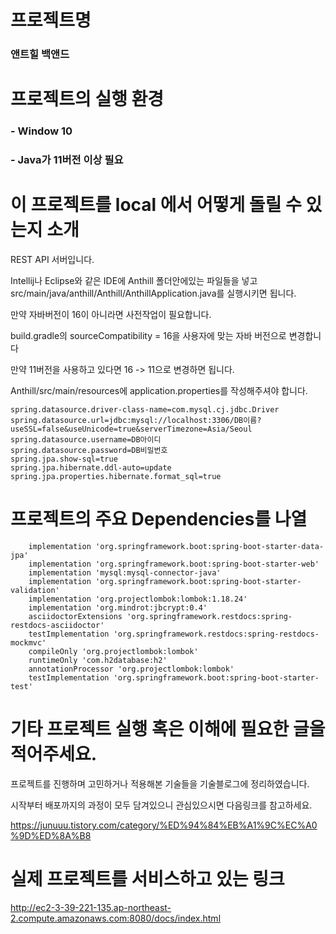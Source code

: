 # 프로젝트명
### 앤트힐 백앤드
# 프로젝트의 실행 환경
### - Window 10
### - Java가 11버전 이상 필요

# 이 프로젝트를 local 에서 어떻게 돌릴 수 있는지 소개

REST API 서버입니다.

Intellij나 Eclipse와 같은 IDE에 Anthill 폴더안에있는 파일들을 넣고 src/main/java/anthill/Anthill/AnthillApplication.java를 실행시키면 됩니다.

만약 자바버전이 16이 아니라면 사전작업이 필요합니다.

build.gradle의 sourceCompatibility = 16을 사용자에 맞는 자바 버전으로 변경합니다

만약 11버전을 사용하고 있다면 16 -> 11으로 변경하면 됩니다.

Anthill/src/main/resources에 application.properties를 작성해주셔야 합니다.
```
spring.datasource.driver-class-name=com.mysql.cj.jdbc.Driver
spring.datasource.url=jdbc:mysql://localhost:3306/DB이름?useSSL=false&useUnicode=true&serverTimezone=Asia/Seoul
spring.datasource.username=DB아이디
spring.datasource.password=DB비밀번호
spring.jpa.show-sql=true
spring.jpa.hibernate.ddl-auto=update
spring.jpa.properties.hibernate.format_sql=true
```

# 프로젝트의 주요 Dependencies를 나열
```
	implementation 'org.springframework.boot:spring-boot-starter-data-jpa'
	implementation 'org.springframework.boot:spring-boot-starter-web'
	implementation 'mysql:mysql-connector-java'
	implementation 'org.springframework.boot:spring-boot-starter-validation'
	implementation 'org.projectlombok:lombok:1.18.24'
	implementation 'org.mindrot:jbcrypt:0.4'
	asciidoctorExtensions 'org.springframework.restdocs:spring-restdocs-asciidoctor'
	testImplementation 'org.springframework.restdocs:spring-restdocs-mockmvc'
	compileOnly 'org.projectlombok:lombok'
	runtimeOnly 'com.h2database:h2'
	annotationProcessor 'org.projectlombok:lombok'
	testImplementation 'org.springframework.boot:spring-boot-starter-test'

```


# 기타 프로젝트 실행 혹은 이해에 필요한 글을 적어주세요.
프로젝트를 진행하며 고민하거나 적용해본 기술들을 기술블로그에 정리하였습니다.

시작부터 배포까지의 과정이 모두 담겨있으니 관심있으시면 다음링크를 참고하세요.

https://junuuu.tistory.com/category/%ED%94%84%EB%A1%9C%EC%A0%9D%ED%8A%B8



# 실제 프로젝트를 서비스하고 있는 링크
http://ec2-3-39-221-135.ap-northeast-2.compute.amazonaws.com:8080/docs/index.html
